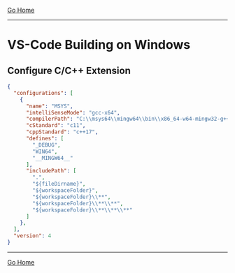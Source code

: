 [Go Home](../README.md)

---

# VS-Code Building on Windows #


## Configure C/C++ Extension ##


```JSON
{
  "configurations": [
    {
      "name": "MSYS",
      "intelliSenseMode": "gcc-x64",
      "compilerPath": "C:\\msys64\\mingw64\\bin\\x86_64-w64-mingw32-g++.exe",
      "cStandard": "c11",
      "cppStandard": "c++17",
      "defines": [
        "_DEBUG",
        "WIN64",
        "__MINGW64__"
      ],
      "includePath": [
        ".",
        "${fileDirname}",
        "${workspaceFolder}",
        "${workspaceFolder}\\**",
        "${workspaceFolder}\\**\\**",
        "${workspaceFolder}\\**\\**\\**"
      ]
    },
  ],
  "version": 4
}

```


---

[Go Home](../README.md)
